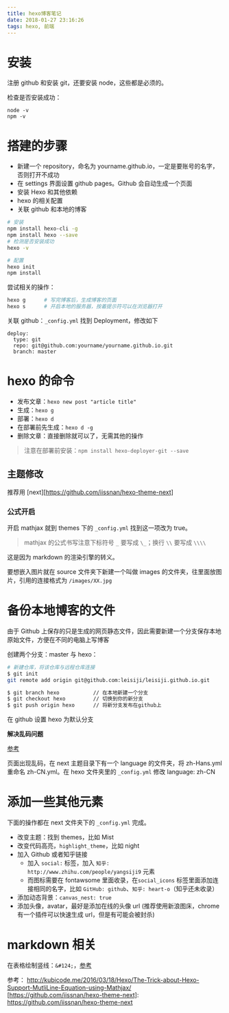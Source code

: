 ```yaml
---
title: hexo博客笔记
date: 2018-01-27 23:16:26
tags: hexo, 前端
---
```


# 安装

注册 github 和安装 git，还要安装 node，这些都是必须的。
<!--more-->
检查是否安装成功：
```
node -v
npm -v
```



# 搭建的步骤

- 新建一个 repository，命名为 yourname.github.io，一定是要账号的名字，否则打开不成功
- 在 settings 界面设置 github pages。Github 会自动生成一个页面
- 安装 Hexo 和其他依赖
- hexo 的相关配置
- 关联 github 和本地的博客

```bash
# 安装
npm install hexo-cli -g
npm install hexo --save
# 检测是否安装成功
hexo -v

# 配置
hexo init
npm install
```
尝试相关的操作：
```bash
hexo g 		# 写完博客后，生成博客的页面
hexo s 		# 开启本地的服务器，按着提示符可以在浏览器打开
```
关联 github：`_config.yml` 找到 Deployment，修改如下
```
deploy:
  type: git
  repo: git@github.com:yourname/yourname.github.io.git
  branch: master
```

# hexo 的命令

- 发布文章：`hexo new post "article title"`
- 生成：`hexo g`
- 部署：`hexo d`
- 在部署前先生成：`hexo d -g`
- 删除文章：直接删除就可以了，无需其他的操作

> 注意在部署前安装：`npm install hexo-deployer-git --save`

## 主题修改

推荐用 [next][https://github.com/iissnan/hexo-theme-next]

### 公式开启
开启 mathjax 就到 themes 下的 `_config.yml` 找到这一项改为 true。

> mathjax 的公式书写注意下标符号 `_` 要写成 `\_`；换行 `\\` 要写成 `\\\\`

这是因为 markdown 的渲染引擎的转义。

要想嵌入图片就在 source 文件夹下新建一个叫做 images 的文件夹，往里面放图片，引用的连接格式为 `/images/XX.jpg`

# 备份本地博客的文件

由于 Github 上保存的只是生成的网页静态文件，因此需要新建一个分支保存本地原始文件，方便在不同的电脑上写博客

创建两个分支：master 与 hexo：
```bash
# 新建仓库，将该仓库与远程仓库连接
$ git init
git remote add origin git@github.com:leisiji/leisiji.github.io.git

$ git branch hexo           // 在本地新建一个分支
$ git checkout hexo         // 切换到你的新分支
$ git push origin hexo      // 将新分支发布在github上
```
在 github 设置 hexo 为默认分支


**解决乱码问题**

[参考](https://www.zhihu.com/question/41625825/answer/128795760)

页面出现乱码，在 next 主题目录下有一个 language 的文件夹，将 zh-Hans.yml 重命名 zh-CN.yml。在 hexo 文件夹里的 `_config.yml` 修改 language: zh-CN


# 添加一些其他元素

下面的操作都在 next 文件夹下的 `_config.yml` 完成。

- 改变主题：找到 themes，比如 Mist
- 改变代码高亮，`highlight_theme`，比如 night
- 加入 Github 或者知乎链接
	- 加入 `social:` 标签，加入 `知乎: http://www.zhihu.com/people/yangsiji9` 元素
	- 而图标需要在 fontawsome 里面收录，在`social_icons` 标签里面添加连接相同的名字，比如 `GitHub: github`、`知乎: heart-o`（知乎还未收录）
- 添加动态背景：`canvas_nest: true`
- 添加头像，avatar，最好是添加在线的头像 url (推荐使用新浪图床，chrome 有一个插件可以快速生成 url，但是有可能会被封杀)

# markdown 相关

在表格绘制竖线：`&#124;`，[参考](https://stackoverflow.com/questions/17319940/how-to-escape-a-pipe-char-in-a-code-statement-in-a-markdown-table/17320389#17320389)

参考：
http://kubicode.me/2016/03/18/Hexo/The-Trick-about-Hexo-Support-MutliLine-Equation-using-Mathjax/
[https://github.com/iissnan/hexo-theme-next]: https://github.com/iissnan/hexo-theme-next
